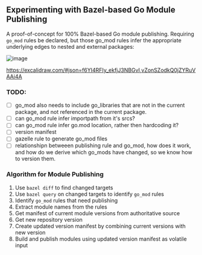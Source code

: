 ## Experimenting with Bazel-based Go Module Publishing

A proof-of-concept for 100% Bazel-based Go module publishing. Requiring `go_mod` rules be declared, but those go_mod rules infer the appropriate underlying edges to nested and external packages:

![image](https://github.com/user-attachments/assets/877567a2-6d18-4ba7-86e6-b666c14d6b86)

https://excalidraw.com/#json=f6YI4RFIy_ekfjJ3NBGvI,vZonSZodkQ0jZYRuVAAi4A

### TODO:

- [ ] go_mod also needs to include go_libraries that are not in the current package, and not referenced in the current package.
- [ ] can go_mod rule infer importpath from it's srcs?
- [ ] can go_mod rule infer go.mod location, rather then hardcoding it?
- [ ] version manifest
- [ ] gazelle rule to generate go_mod files
- [ ] relationshipn betweeen publishing rule and go_mod, how does it work, and how do we derive which go_mods have changed, so we know how to version them.

### Algorithm for Module Publishing

1. Use `bazel diff` to find changed targets
2. Use `bazel query` on changed targets to identify `go_mod` rules
3. Identify `go_mod` rules that need publishing
4. Extract module names from the rules
5. Get manifest of current module versions from authoritative source
6. Get new repository version
7. Create updated version manifest by combining current versions with new version
8. Build and publish modules using updated version manifest as volatile input
